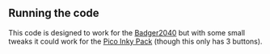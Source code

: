 ## Running the code

This code is designed to work for the [Badger2040](https://shop.pimoroni.com/products/badger-2040) but with some small tweaks it could work for the [Pico Inky Pack](https://shop.pimoroni.com/products/pico-inky-pack) (though this only has 3 buttons).
